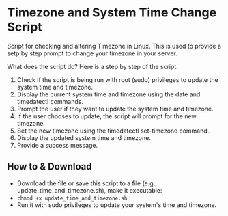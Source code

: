 # Timezone and System Time Change Script
Script for checking and altering Timezone in Linux. This is used to provide a setp by step prompt to change your timezone in your server.

What does the script do?
Here is a step by step of the script:

1. Check if the script is being run with root (sudo) privileges to update the system time and timezone.
2. Display the current system time and timezone using the date and timedatectl commands.
3. Prompt the user if they want to update the system time and timezone.
4. If the user chooses to update, the script will prompt for the new timezone.
5. Set the new timezone using the timedatectl set-timezone command.
6. Display the updated system time and timezone.
7. Provide a success message.


## How to & Download
- Download the file or save this script to a file (e.g., update_time_and_timezone.sh), make it executable:
- `chmod +x update_time_and_timezone.sh`
- Run it with sudo privileges to update your system's time and timezone.
